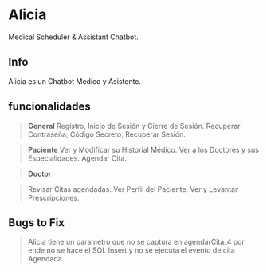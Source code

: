 # Alicia

Medical Scheduler &amp; Assistant Chatbot.

## Info

Alicia es un Chatbot Medico y Asistente.

## funcionalidades

> **General**
> Registro, Inicio de Sesión y Cierre de Sesión.
> Recuperar Contraseña, Código Secreto, Recuperar Sesión.

> **Paciente**
> Ver y Modificar su Historial Médico.
> Ver a los Doctores y sus Especialidades.
> Agendar Cita.

> **Doctor**

> Revisar Citas agendadas.
> Ver Perfil del Paciente.
> Ver y Levantar Prescripciones.

## Bugs to Fix

> Alicia tiene un parametro que no se captura en agendarCita_4 por ende no se hace el SQL Insert y no se ejecuta el evento de cita Agendada.
